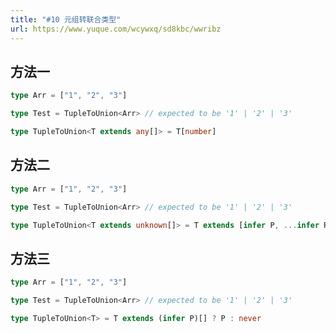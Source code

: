 ```yaml
---
title: "#10 元组转联合类型"
url: https://www.yuque.com/wcywxq/sd8kbc/wwribz
---
```


<a name="o3t7d"></a>

## 方法一

```typescript
type Arr = ["1", "2", "3"]

type Test = TupleToUnion<Arr> // expected to be '1' | '2' | '3'

type TupleToUnion<T extends any[]> = T[number]
```

<a name="MWcHg"></a>

## 方法二

```typescript
type Arr = ["1", "2", "3"]

type Test = TupleToUnion<Arr> // expected to be '1' | '2' | '3'

type TupleToUnion<T extends unknown[]> = T extends [infer P, ...infer R] ? P | TupleToUnion<R> : never
```

<a name="hDVTs"></a>

## 方法三

```typescript
type Arr = ["1", "2", "3"]

type Test = TupleToUnion<Arr> // expected to be '1' | '2' | '3'

type TupleToUnion<T> = T extends (infer P)[] ? P : never
```
